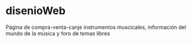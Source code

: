 # disenioWeb
Página de compra-venta-canje instrumentos muscicales, información del mundo de la música y foro de temas libres
